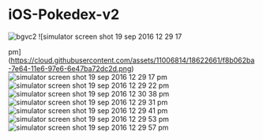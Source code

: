 # iOS-Pokedex-v2

![bgvc2](https://cloud.githubusercontent.com/assets/11006814/18622658/f20cdca4-7e64-11e6-99c3-1511b9b76cc3.jpg)
![simulator screen shot 19 sep 2016 12 29 17


pm](https://cloud.githubusercontent.com/assets/11006814/18622661/f8b062ba-7e64-11e6-97e6-6e47ba72dc2d.png)                    ![simulator screen shot 19 sep 2016 12 29 17 pm](https://cloud.githubusercontent.com/assets/11006814/18622703/612fe158-7e65-11e6-97f1-098ad7f6be4d.png)
![simulator screen shot 19 sep 2016 12 29 22 pm](https://cloud.githubusercontent.com/assets/11006814/18622662/fc1f4eb6-7e64-11e6-836d-acd1cf3ed196.png)                    ![simulator screen shot 19 sep 2016 12 30 38 pm](https://cloud.githubusercontent.com/assets/11006814/18622669/03d6b87e-7e65-11e6-80c9-c64a57c92f90.png)                   
![simulator screen shot 19 sep 2016 12 29 31 pm](https://cloud.githubusercontent.com/assets/11006814/18622667/0368285a-7e65-11e6-9f80-91c8ddc11404.png)                    ![simulator screen shot 19 sep 2016 12 29 41 pm](https://cloud.githubusercontent.com/assets/11006814/18622672/03e04a2e-7e65-11e6-83ff-3338fcf90c9b.png)                    
![simulator screen shot 19 sep 2016 12 29 53 pm](https://cloud.githubusercontent.com/assets/11006814/18622670/03d6ff1e-7e65-11e6-811f-fbff2ba1f238.png)                    ![simulator screen shot 19 sep 2016 12 29 57 pm](https://cloud.githubusercontent.com/assets/11006814/18622671/03d9bae2-7e65-11e6-85c7-3a20724eaacf.png)


